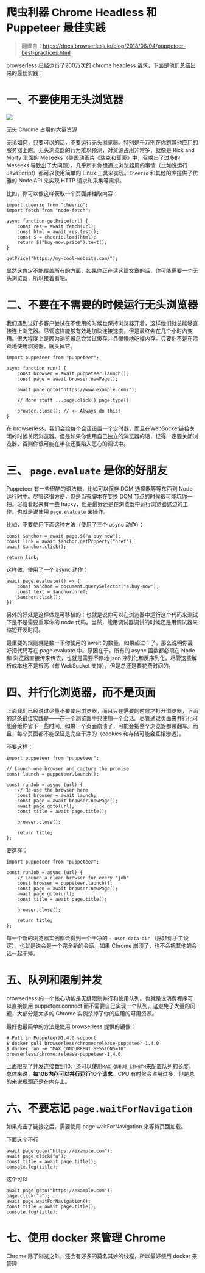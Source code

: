 # 爬虫利器 Chrome Headless 和 Puppeteer 最佳实践

<!--
ID: 5428a891-e3a3-4ca6-9d83-a68fdc7f52e2
Status: publish
Date: 2018-06-04T19:04:00
Modified: 2020-05-16T11:39:55
wp_id: 444
-->

> 翻译自：https://docs.browserless.io/blog/2018/06/04/puppeteer-best-practices.html

browserless 已经运行了200万次的 chrome headless 请求，下面是他们总结出来的最佳实践：

# 一、不要使用无头浏览器

![](https://ws2.sinaimg.cn/large/006tNc79gy1fs056p3uvaj319w0fcacy.jpg)

无头 Chrome 占用的大量资源

无论如何，只要可以的话，不要运行无头浏览器。特别是千万别在你跑其他应用的服务器上跑。无头浏览器的行为难以预测，对资源占用非常多，就像是 Rick and Morty 里面的 Meseeks（美国动画片《瑞克和莫蒂》中，召唤出了过多的 Meseeks 导致出了大问题）。几乎所有你想通过浏览器用的事情（比如说运行 JavaScript）都可以使用简单的 Linux 工具来实现。`Cheerio` 和其他的库提供了优雅的 Node API 来实现 HTTP 请求和采集等需求。

比如，你可以像这样获取一个页面并抽取内容：

```
import cheerio from "cheerio";
import fetch from "node-fetch";

async function getPrice(url) {
    const res = await fetch(url);
    const html = await res.test();
    const $ = cheerio.load(html);
    return $("buy-now.price").text();
}

getPrice("https://my-cool-website.com/");
```

显然这肯定不能覆盖所有的方面，如果你正在读这篇文章的话，你可能需要一个无头浏览器，所以接着看吧。

# 二、不要在不需要的时候运行无头浏览器

我们遇到过好多客户尝试在不使用的时候也保持浏览器开着，这样他们就总能够直接连上浏览器。尽管这样能够有效地加快连接速度，但是最终会在几个小时内变糟。很大程度上是因为浏览器总会尝试缓存并且慢慢地吃掉内存。只要你不是在活跃地使用浏览器，就关掉它。

```
import puppeteer from "puppeteer";

async function run() {
    const browser = await puppeteer.launch();
    const page = await browser.newPage();

    await page.goto("https://www.example.com/");

    // More stuff ...page.click() page.type()

    browser.close(); // <- Always do this!
}
```

在 browserless，我们会给每个会话设置一个定时器，而且在WebSocket链接关闭的时候关闭浏览器。但是如果你使用自己独立的浏览器的话，记得一定要关闭浏览器，否则你很可能在半夜还要陷入恶心的调试中。

# 三、 `page.evaluate` 是你的好朋友

Puppeteer 有一些很酷的语法糖，比如可以保存 DOM 选择器等等东西到 Node 运行时中。尽管这很方便，但是当有脚本在变换 DOM 节点的时候很可能坑你一把。尽管看起来有一些 hacky，但是最好还是在浏览器中运行浏览器这边的工作。也就是说使用 `page.evaluate` 来操作。


比如，不要使用下面这种方法（使用了三个 async 动作）：

```
const $anchor = await page.$("a.buy-now");
const link = await $anchor.getProperty("href");
await $anchor.click();

return link;
```

这样做，使用了一个 async 动作：

```
await page.evaluate(() => {
    const $anchor = document.querySelector("a.buy-now");
    const text = $anchor.href;
    $anchor.click();
});
```

另外的好处是这样做是可移植的：也就是说你可以在浏览器中运行这个代码来测试下是不是需要重写你的 node 代码。当然，能用调试器调试的时候还是用调试器来缩短开发时间。

最重要的规则就是数一下你使用的 await 的数量，如果超过 1 了，那么说明你最好把代码写在 page.evaluate 中。原因在于，所有的 async 函数都必须在 Node 和 浏览器直接传来传去，也就是需要不停地 json 序列化和反序列化。尽管这些解析成本也不是很高（有 WebSocket 支持），但是总还是要花费时间的。

# 四、并行化浏览器，而不是页面

上面我们已经说过尽量不要使用浏览器，而且只在需要的时候才打开浏览器，下面的这条最佳实践是——在一个浏览器中只使用一个会话。尽管通过页面来并行化可能会给你省下一些时间，如果一个页面崩溃了，可能会把整个浏览器都带翻车。而且，每个页面都不能保证是完全干净的（cookies 和存储可能会互相渗透）。


不要这样：

```
import puppeteer from "puppeteer";

// Launch one browser and capture the promise
const launch = puppeteer.launch();

const runJob = async (url) {
    // Re-use the browser here
    const browser = await launch;
    const page = await browser.newPage();
    await page.goto(url);
    const title = await page.title();

    browser.close();

    return title;
};
```

要这样：

```
import puppeteer from "puppeteer";

const runJob = async (url) {
    // Launch a clean browser for every "job"
    const browser = puppeteer.launch();
    const page = await browser.newPage();
    await page.goto(url);
    const title = await page.title();

    browser.close();

    return title;
};
```

每一个新的浏览器实例都会得到一个干净的 `--user-data-dir` （除非你手工设定）。也就是说会是一个完全新的会话。如果 Chrome 崩溃了，也不会把其他的会话一起干掉。

# 五、队列和限制并发

browserless 的一个核心功能是无缝限制并行和使用队列。也就是说消费程序可以直接使用 puppeteer.connect 而不需要自己实现一个队列。这避免了大量的问题，大部分是太多的 Chrome 实例杀掉了你的应用的可用资源。

最好也最简单的方法是使用 browserless 提供的镜像：

```
# Pull in Puppeteer@1.4.0 support
$ docker pull browserless/chrome:release-puppeteer-1.4.0
$ docker run -e "MAX_CONCURRENT_SESSIONS=10" browserless/chrome:release-puppeteer-1.4.0
```

上面限制了并发连接数到10，还可以使用`MAX_QUEUE_LENGTH`来配置队列的长度。总体来说，**每1GB内存可以并行运行10个请求**。CPU 有时候会占用过多，但是总的来说瓶颈还是在内存上。

# 六、不要忘记 `page.waitForNavigation`

如果点击了链接之后，需要使用 page.waitForNavigation 来等待页面加载。

下面这个不行
```
await page.goto("https://example.com");
await page.click("a");
const title = await page.title();
console.log(title);
```

这个可以
```
await page.goto("https://example.com");
page.click("a");
await page.waitForNavigation();
const title = await page.title();
console.log(title);
```

# 七、使用 docker 来管理 Chrome

Chrome 除了浏览之外，还会有好多的莫名其妙的线程，所以最好使用 docker 来管理
